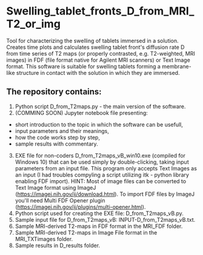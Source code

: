 # Swelling_tablet_fronts_D_from_MRI_T2_or_img
Tool for characterizing the swelling of tablets immersed in a solution. Creates time plots and calculates swelling tablet front's diffusion rate D from time series of T2 maps (or properly contrasted, e.g. T2-weighted, MRI images) in FDF (file format native for Agilent MRI scanners) or Text Image format. This software is suitable for swelling tablets forming a membrane-like structure in contact with the solution in which they are immersed.

## The repository contains:
1. Python script D_from_T2maps.py - the main version of the software.
2. (COMMING SOON) Jupyter notebook file presenting:
- short introduction to the topic in which the software can be usefull,
- input parameters and their meanings,
- how the code works step by step,
- sample results with commentary.
3. EXE file for non-coders D_from_T2maps_vB_win10.exe (compiled for Windows 10) that can be used simply by double-clicking, taking input parameters from an input file. This program only accepts Text Images as an input (I had troubles compyling a script utilizing itk - python library enabling FDF import). HINT: Most of image files can be converted to Text Image format using ImageJ (https://imagej.nih.gov/ij/download.html). To import FDF files by ImageJ you'll need Multi FDF Opener plugin (https://imagej.nih.gov/ij/plugins/multi-opener.html).
4. Python script used for creating the EXE file: D_from_T2maps_vB.py.
5. Sample input file for D_from_T2maps_vB: INPUT-D_from_T2maps_vB.txt.
6. Sample MRI-derived T2-maps in FDF format in the MRI_FDF folder.
7. Sample MRI-derived T2-maps in Image File format in the MRI_TXTimages folder.
8. Sample results in D_results folder.
